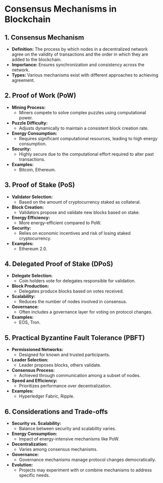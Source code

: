 # Consensus Mechanisms in Blockchain

## 1. Consensus Mechanism
- **Definition:** The process by which nodes in a decentralized network agree on the validity of transactions and the order in which they are added to the blockchain.
- **Importance:** Ensures synchronization and consistency across the network.
- **Types:** Various mechanisms exist with different approaches to achieving agreement.


## 2. Proof of Work (PoW)
- **Mining Process:** 
  - Miners compete to solve complex puzzles using computational power.
- **Puzzle Difficulty:** 
  - Adjusts dynamically to maintain a consistent block creation rate.
- **Energy Consumption:** 
  - Requires significant computational resources, leading to high energy consumption.
- **Security:** 
  - Highly secure due to the computational effort required to alter past transactions.
- **Examples:** 
  - Bitcoin, Ethereum.


## 3. Proof of Stake (PoS)
- **Validator Selection:** 
  - Based on the amount of cryptocurrency staked as collateral.
- **Block Creation:** 
  - Validators propose and validate new blocks based on stake.
- **Energy Efficiency:** 
  - More energy-efficient compared to PoW.
- **Security:** 
  - Relies on economic incentives and risk of losing staked cryptocurrency.
- **Examples:** 
  - Ethereum 2.0.


## 4. Delegated Proof of Stake (DPoS)
- **Delegate Selection:** 
  - Coin holders vote for delegates responsible for validation.
- **Block Production:** 
  - Delegates produce blocks based on votes received.
- **Scalability:** 
  - Reduces the number of nodes involved in consensus.
- **Governance:** 
  - Often includes a governance layer for voting on protocol changes.
- **Examples:** 
  - EOS, Tron.


## 5. Practical Byzantine Fault Tolerance (PBFT)
- **Permissioned Networks:** 
  - Designed for known and trusted participants.
- **Leader Selection:** 
  - Leader proposes blocks, others validate.
- **Consensus Process:** 
  - Achieved through communication among a subset of nodes.
- **Speed and Efficiency:** 
  - Prioritizes performance over decentralization.
- **Examples:** 
  - Hyperledger Fabric, Ripple.


## 6. Considerations and Trade-offs
- **Security vs. Scalability:** 
  - Balance between security and scalability varies.
- **Energy Consumption:** 
  - Impact of energy-intensive mechanisms like PoW.
- **Decentralization:** 
  - Varies among consensus mechanisms.
- **Governance:** 
  - Governance mechanisms manage protocol changes democratically.
- **Evolution:** 
  - Projects may experiment with or combine mechanisms to address specific needs.
